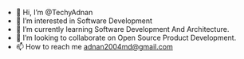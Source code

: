 - 👋 Hi, I’m @TechyAdnan
- 👀 I’m interested in Software Development
- 🌱 I’m currently learning Software Development And Architecture.
- 💞️ I’m looking to collaborate on Open Source Product Development.
- 📫 How to reach me adnan2004md@gmail.com

<!---
TechyAdnan/TechyAdnan is a ✨ special ✨ repository because its `README.md` (this file) appears on your GitHub profile.
You can click the Preview link to take a look at your changes.
--->
